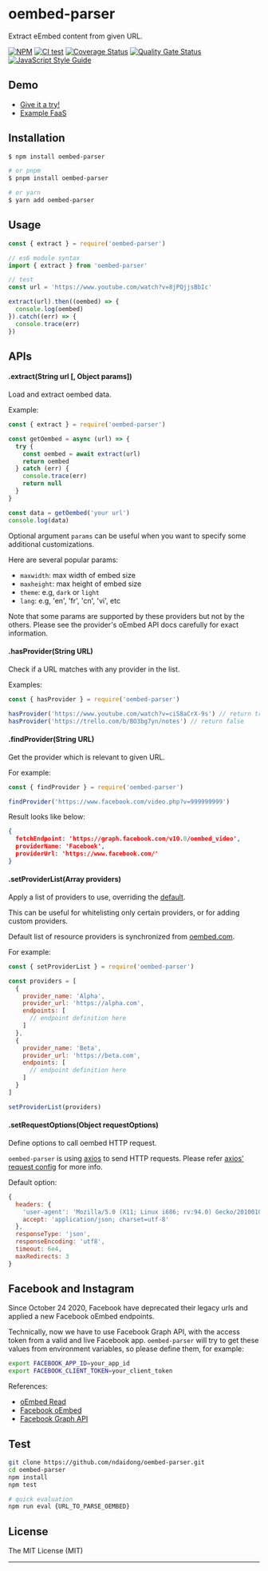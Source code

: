 
# oembed-parser

Extract eEmbed content from given URL.

[![NPM](https://badge.fury.io/js/oembed-parser.svg)](https://badge.fury.io/js/oembed-parser)
[![CI test](https://github.com/ndaidong/oembed-parser/workflows/ci-test/badge.svg)](https://github.com/ndaidong/oembed-parser/actions)
[![Coverage Status](https://coveralls.io/repos/github/ndaidong/oembed-parser/badge.svg?branch=main)](https://coveralls.io/github/ndaidong/oembed-parser?branch=main)
[![Quality Gate Status](https://sonarcloud.io/api/project_badges/measure?project=ndaidong_oembed-parser&metric=alert_status)](https://sonarcloud.io/dashboard?id=ndaidong_oembed-parser)
[![JavaScript Style Guide](https://img.shields.io/badge/code_style-standard-brightgreen.svg)](https://standardjs.com)


## Demo

- [Give it a try!](https://ndaidong.github.io/oembed-parser-demo)
- [Example FaaS](https://us-central1-technews-251304.cloudfunctions.net/oembed-parser?url=https://www.youtube.com/watch?v=8jPQjjsBbIc)


## Installation

```bash
$ npm install oembed-parser

# or pnpm
$ pnpm install oembed-parser

# or yarn
$ yarn add oembed-parser
```


## Usage

```js
const { extract } = require('oembed-parser')

// es6 module syntax
import { extract } from 'oembed-parser'

// test
const url = 'https://www.youtube.com/watch?v=8jPQjjsBbIc'

extract(url).then((oembed) => {
  console.log(oembed)
}).catch((err) => {
  console.trace(err)
})
```

## APIs

#### .extract(String url [, Object params])

Load and extract oembed data.

Example:

```js
const { extract } = require('oembed-parser')

const getOembed = async (url) => {
  try {
    const oembed = await extract(url)
    return oembed
  } catch (err) {
    console.trace(err)
    return null
  }
}

const data = getOembed('your url')
console.log(data)
```

Optional argument `params` can be useful when you want to specify some additional customizations.

Here are several popular params:

- `maxwidth`: max width of embed size
- `maxheight`: max height of embed size
- `theme`: e.g, `dark` or `light`
- `lang`: e.g, 'en', 'fr', 'cn', 'vi', etc

Note that some params are supported by these providers but not by the others.
Please see the provider's oEmbed API docs carefully for exact information.

#### .hasProvider(String URL)

Check if a URL matches with any provider in the list.

Examples:

```js
const { hasProvider } = require('oembed-parser')

hasProvider('https://www.youtube.com/watch?v=ciS8aCrX-9s') // return true
hasProvider('https://trello.com/b/BO3bg7yn/notes') // return false
```

#### .findProvider(String URL)

Get the provider which is relevant to given URL.

For example:

```js
const { findProvider } = require('oembed-parser')

findProvider('https://www.facebook.com/video.php?v=999999999')
```

Result looks like below:

```json
{
  fetchEndpoint: 'https://graph.facebook.com/v10.0/oembed_video',
  providerName: 'Facebook',
  providerUrl: 'https://www.facebook.com/'
}
```

#### .setProviderList(Array providers)

Apply a list of providers to use, overriding the [default](https://raw.githubusercontent.com/ndaidong/oembed-parser/master/src/utils/providers.json).

This can be useful for whitelisting only certain providers, or for adding
custom providers.

Default list of resource providers is synchronized from [oembed.com](http://oembed.com/providers.json).

For example:

```js
const { setProviderList } = require('oembed-parser')

const providers = [
  {
    provider_name: 'Alpha',
    provider_url: 'https://alpha.com',
    endpoints: [
      // endpoint definition here
    ]
  },
  {
    provider_name: 'Beta',
    provider_url: 'https://beta.com',
    endpoints: [
      // endpoint definition here
    ]
  }
]

setProviderList(providers)
```

#### .setRequestOptions(Object requestOptions)
Define options to call oembed HTTP request.

`oembed-parser` is using [axios](https://github.com/axios/axios) to send HTTP requests. Please refer [axios' request config](https://axios-http.com/docs/req_config) for more info.

Default option:

```js
{
  headers: {
    'user-agent': 'Mozilla/5.0 (X11; Linux i686; rv:94.0) Gecko/20100101 Firefox/94.0',
    accept: 'application/json; charset=utf-8'
  },
  responseType: 'json',
  responseEncoding: 'utf8',
  timeout: 6e4,
  maxRedirects: 3
}
```


## Facebook and Instagram

Since October 24 2020, Facebook have deprecated their legacy urls and applied a new Facebook oEmbed endpoints.

Technically, now we have to use Facebook Graph API, with the access token from a valid and live Facebook app. `oembed-parser` will try to get these values from environment variables, so please define them, for example:

```bash
export FACEBOOK_APP_ID=your_app_id
export FACEBOOK_CLIENT_TOKEN=your_client_token
```

References:

- [oEmbed Read](https://developers.facebook.com/docs/features-reference/oembed-read)
- [Facebook oEmbed](https://developers.facebook.com/docs/plugins/oembed)
- [Facebook Graph API](https://developers.facebook.com/docs/graph-api/overview)

## Test

```bash
git clone https://github.com/ndaidong/oembed-parser.git
cd oembed-parser
npm install
npm test

# quick evaluation
npm run eval {URL_TO_PARSE_OEMBED}
```

## License
The MIT License (MIT)

---
